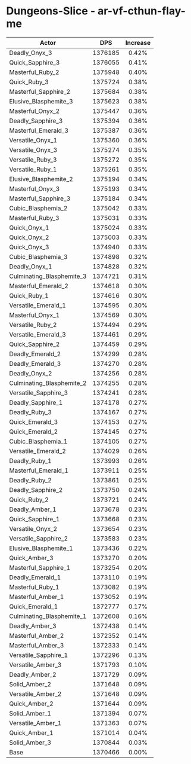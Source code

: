 # Dungeons-Slice - ar-vf-cthun-flay-me
| Actor | DPS | Increase |
|---|:---:|:---:|
|Deadly_Onyx_3|1376185|0.42%|
|Quick_Sapphire_3|1376055|0.41%|
|Masterful_Ruby_2|1375948|0.40%|
|Quick_Ruby_3|1375724|0.38%|
|Masterful_Sapphire_2|1375684|0.38%|
|Elusive_Blasphemite_3|1375623|0.38%|
|Masterful_Onyx_2|1375447|0.36%|
|Deadly_Sapphire_3|1375394|0.36%|
|Masterful_Emerald_3|1375387|0.36%|
|Versatile_Onyx_1|1375360|0.36%|
|Versatile_Onyx_3|1375274|0.35%|
|Versatile_Ruby_3|1375272|0.35%|
|Versatile_Ruby_1|1375261|0.35%|
|Elusive_Blasphemite_2|1375194|0.34%|
|Masterful_Onyx_3|1375193|0.34%|
|Masterful_Sapphire_3|1375184|0.34%|
|Cubic_Blasphemia_2|1375042|0.33%|
|Masterful_Ruby_3|1375031|0.33%|
|Quick_Onyx_1|1375024|0.33%|
|Quick_Onyx_2|1375003|0.33%|
|Quick_Onyx_3|1374940|0.33%|
|Cubic_Blasphemia_3|1374898|0.32%|
|Deadly_Onyx_1|1374828|0.32%|
|Culminating_Blasphemite_3|1374721|0.31%|
|Masterful_Emerald_2|1374618|0.30%|
|Quick_Ruby_1|1374616|0.30%|
|Versatile_Emerald_1|1374595|0.30%|
|Masterful_Onyx_1|1374569|0.30%|
|Versatile_Ruby_2|1374494|0.29%|
|Versatile_Emerald_3|1374461|0.29%|
|Quick_Sapphire_2|1374459|0.29%|
|Deadly_Emerald_2|1374299|0.28%|
|Deadly_Emerald_3|1374270|0.28%|
|Deadly_Onyx_2|1374256|0.28%|
|Culminating_Blasphemite_2|1374255|0.28%|
|Versatile_Sapphire_3|1374241|0.28%|
|Deadly_Sapphire_1|1374178|0.27%|
|Deadly_Ruby_3|1374167|0.27%|
|Quick_Emerald_3|1374153|0.27%|
|Quick_Emerald_2|1374145|0.27%|
|Cubic_Blasphemia_1|1374105|0.27%|
|Versatile_Emerald_2|1374029|0.26%|
|Deadly_Ruby_1|1373993|0.26%|
|Masterful_Emerald_1|1373911|0.25%|
|Deadly_Ruby_2|1373861|0.25%|
|Deadly_Sapphire_2|1373750|0.24%|
|Quick_Ruby_2|1373721|0.24%|
|Deadly_Amber_1|1373678|0.23%|
|Quick_Sapphire_1|1373668|0.23%|
|Versatile_Onyx_2|1373654|0.23%|
|Versatile_Sapphire_2|1373583|0.23%|
|Elusive_Blasphemite_1|1373436|0.22%|
|Quick_Amber_3|1373270|0.20%|
|Masterful_Sapphire_1|1373254|0.20%|
|Deadly_Emerald_1|1373110|0.19%|
|Masterful_Ruby_1|1373082|0.19%|
|Masterful_Amber_1|1373052|0.19%|
|Quick_Emerald_1|1372777|0.17%|
|Culminating_Blasphemite_1|1372608|0.16%|
|Deadly_Amber_3|1372438|0.14%|
|Masterful_Amber_2|1372352|0.14%|
|Masterful_Amber_3|1372333|0.14%|
|Versatile_Sapphire_1|1372296|0.13%|
|Versatile_Amber_3|1371793|0.10%|
|Deadly_Amber_2|1371729|0.09%|
|Solid_Amber_2|1371648|0.09%|
|Versatile_Amber_2|1371648|0.09%|
|Quick_Amber_2|1371644|0.09%|
|Solid_Amber_1|1371394|0.07%|
|Versatile_Amber_1|1371363|0.07%|
|Quick_Amber_1|1371014|0.04%|
|Solid_Amber_3|1370844|0.03%|
|Base|1370466|0.00%|
